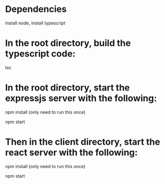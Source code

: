 # Dependencies
install node, install typescript

# In the root directory, build the typescript code:

tsc

# In the root directory, start the expressjs server with the following:

npm install (only need to run this once)

npm start

# Then in the client directory, start the react server with the following:

npm install (only need to run this once)

npm start
